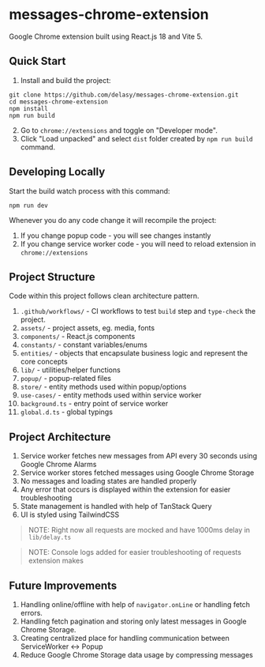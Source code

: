 # messages-chrome-extension
Google Chrome extension built using React.js 18 and Vite 5.

## Quick Start

1. Install and build the project:

```shell
git clone https://github.com/delasy/messages-chrome-extension.git
cd messages-chrome-extension
npm install
npm run build
```

2. Go to `chrome://extensions` and toggle on "Developer mode".
3. Click "Load unpacked" and select `dist` folder created by `npm run build` command.

## Developing Locally
Start the build watch process with this command:

```shell
npm run dev
```

Whenever you do any code change it will recompile the project:

1. If you change popup code - you will see changes instantly
2. If you change service worker code - you will need to reload extension in `chrome://extensions`

## Project Structure
Code within this project follows clean architecture pattern.

1. `.github/workflows/` - CI workflows to test `build` step and `type-check` the project.
2. `assets/` - project assets, eg. media, fonts
3. `components/` - React.js components
4. `constants/` - constant variables/enums
5. `entities/` - objects that encapsulate business logic and represent the core concepts
6. `lib/` - utilities/helper functions
7. `popup/` - popup-related files
8. `store/` - entity methods used within popup/options
9. `use-cases/` - entity methods used within service worker
10. `background.ts` - entry point of service worker
11. `global.d.ts` - global typings

## Project Architecture

1. Service worker fetches new messages from API every 30 seconds using Google Chrome Alarms
2. Service worker stores fetched messages using Google Chrome Storage
3. No messages and loading states are handled properly
4. Any error that occurs is displayed within the extension for easier troubleshooting
5. State management is handled with help of TanStack Query
6. UI is styled using TailwindCSS

> NOTE: Right now all requests are mocked and have 1000ms delay in `lib/delay.ts`

> NOTE: Console logs added for easier troubleshooting of requests extension makes

## Future Improvements

1. Handling online/offline with help of `navigator.onLine` or handling fetch errors.
2. Handling fetch pagination and storing only latest messages in Google Chrome Storage.
3. Creating centralized place for handling communication between ServiceWorker <-> Popup
4. Reduce Google Chrome Storage data usage by compressing messages
